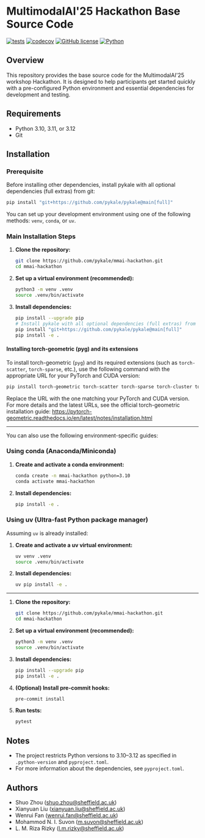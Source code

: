 # MultimodalAI'25 Hackathon Base Source Code

[![tests](https://github.com/pykale/mmai-hackathon/workflows/test/badge.svg)](https://github.com/pykale/mmai-hackathon/actions/workflows/test.yml)
[![codecov](https://codecov.io/gh/pykale/mmai-hackathon/branch/main/graph/badge.svg)](https://codecov.io/gh/pykale/mmai-hackathon)
[![GitHub license](https://img.shields.io/badge/license-MIT-blue.svg)](https://github.com/pykale/mmai-hackathon/blob/main/LICENSE)
[![Python](https://img.shields.io/badge/python-3.10%20%7C%203.11%20%7C%203.12-blue)](https://www.python.org)

## Overview

This repository provides the base source code for the MultimodalAI'25 workshop Hackathon. It is designed to help participants get started quickly with a pre-configured Python environment and essential dependencies for development and testing.

## Requirements

- Python 3.10, 3.11, or 3.12
- Git

## Installation

### Prerequisite

Before installing other dependencies, install pykale with all optional dependencies (full extras) from git:

```bash
pip install "git+https://github.com/pykale/pykale@main[full]"
```

You can set up your development environment using one of the following methods: `venv`, `conda`, or `uv`.

### Main Installation Steps

1. **Clone the repository:**

   ```bash
   git clone https://github.com/pykale/mmai-hackathon.git
   cd mmai-hackathon
   ```

2. **Set up a virtual environment (recommended):**

   ```bash
   python3 -m venv .venv
   source .venv/bin/activate
   ```

3. **Install dependencies:**

   ```bash
   pip install --upgrade pip
   # Install pykale with all optional dependencies (full extras) from git first
   pip install "git+https://github.com/pykale/pykale@main[full]"
   pip install -e .
   ```

#### Installing torch-geometric (pyg) and its extensions

To install torch-geometric (`pyg`) and its required extensions (such as `torch-scatter`, `torch-sparse`, etc.), use the following command with the appropriate URL for your PyTorch and CUDA version:

```bash
pip install torch-geometric torch-scatter torch-sparse torch-cluster torch-spline-conv -f https://data.pyg.org/whl/torch-2.6.0+cpu.html
```

Replace the URL with the one matching your PyTorch and CUDA version. For more details and the latest URLs, see the official torch-geometric installation guide: https://pytorch-geometric.readthedocs.io/en/latest/notes/installation.html

---

You can also use the following environment-specific guides:

### Using conda (Anaconda/Miniconda)

1. **Create and activate a conda environment:**

   ```bash
   conda create -n mmai-hackathon python=3.10
   conda activate mmai-hackathon
   ```

2. **Install dependencies:**

   ```bash
   pip install -e .
   ```

### Using uv (Ultra-fast Python package manager)

Assuming `uv` is already installed:

1. **Create and activate a uv virtual environment:**

   ```bash
   uv venv .venv
   source .venv/bin/activate
   ```

2. **Install dependencies:**

   ```bash
   uv pip install -e .
   ```

---

1. **Clone the repository:**

   ```bash
   git clone https://github.com/pykale/mmai-hackathon.git
   cd mmai-hackathon
   ```

2. **Set up a virtual environment (recommended):**

   ```bash
   python3 -m venv .venv
   source .venv/bin/activate
   ```

3. **Install dependencies:**

   ```bash
   pip install --upgrade pip
   pip install -e .
   ```

4. **(Optional) Install pre-commit hooks:**

   ```bash
   pre-commit install
   ```

5. **Run tests:**

   ```bash
   pytest
   ```

## Notes

- The project restricts Python versions to 3.10–3.12 as specified in `.python-version` and `pyproject.toml`.
- For more information about the dependencies, see `pyproject.toml`.

## Authors

- Shuo Zhou (<shuo.zhou@sheffield.ac.uk>)
- Xianyuan Liu (<xianyuan.liu@sheffield.ac.uk>)
- Wenrui Fan (<wenrui.fan@sheffield.ac.uk>)
- Mohammod N. I. Suvon (<m.suvon@sheffield.ac.uk>)
- L. M. Riza Rizky (<l.m.rizky@sheffield.ac.uk>)
